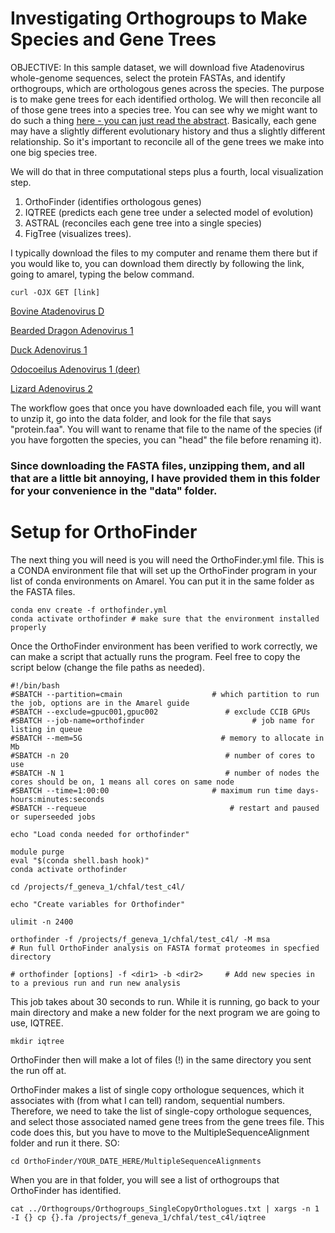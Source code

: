 # Investigating Orthogroups to Make Species and Gene Trees

OBJECTIVE: In this sample dataset, we will download five Atadenovirus whole-genome sequences, select the protein FASTAs, and identify orthogroups, which are orthologous genes across the species. The purpose is to make gene trees for each identified ortholog. We will then reconcile all of those gene trees into a species tree. You can see why we might want to do such a thing [here - you can just read the abstract](https://www.cell.com/trends/ecology-evolution/fulltext/S0169-5347(01)02203-0). Basically, each gene may have a slightly different evolutionary history and thus a slightly different relationship. So it's important to reconcile all of the gene trees we make into one big species tree.

We will do that in three computational steps plus a fourth, local visualization step.
1) OrthoFinder (identifies orthologous genes)
2) IQTREE (predicts each gene tree under a selected model of evolution)
3) ASTRAL (reconciles each gene tree into a single species)
4) FigTree (visualizes trees).


I typically download the files to my computer and rename them there but if you would like to, you can download them directly by following the link, going to amarel, typing the below command.

```
curl -OJX GET [link]
```

[Bovine Atadenovirus D](https://api.ncbi.nlm.nih.gov/datasets/v2alpha/genome/accession/GCF_000845805.1/download?include_annotation_type=GENOME_FASTA,GENOME_GFF,RNA_FASTA,CDS_FASTA,PROT_FASTA,SEQUENCE_REPORT)

[Bearded Dragon Adenovirus 1](https://api.ncbi.nlm.nih.gov/datasets/v2alpha/genome/accession/GCF_018591195.1/download?include_annotation_type=GENOME_FASTA,GENOME_GFF,RNA_FASTA,CDS_FASTA,PROT_FASTA,SEQUENCE_REPORT)

[Duck Adenovirus 1](https://api.ncbi.nlm.nih.gov/datasets/v2alpha/genome/accession/GCF_000845945.1/download?include_annotation_type=GENOME_FASTA,GENOME_GFF,RNA_FASTA,CDS_FASTA,PROT_FASTA,SEQUENCE_REPORT)

[Odocoeilus Adenovirus 1 (deer)](https://api.ncbi.nlm.nih.gov/datasets/v2alpha/genome/accession/GCF_002355065.1/download?include_annotation_type=GENOME_FASTA,GENOME_GFF,RNA_FASTA,CDS_FASTA,PROT_FASTA,SEQUENCE_REPORT)

[Lizard Adenovirus 2](https://api.ncbi.nlm.nih.gov/datasets/v2alpha/genome/accession/GCF_000923975.1/download?include_annotation_type=GENOME_FASTA,GENOME_GFF,RNA_FASTA,CDS_FASTA,PROT_FASTA,SEQUENCE_REPORT)

The workflow goes that once you have downloaded each file, you will want to unzip it, go into the data folder, and look for the file that says "protein.faa". You will want to rename that file to the name of the species (if you have forgotten the species, you can "head" the file before renaming it).

### Since downloading the FASTA files, unzipping them, and all that are a little bit annoying, I have provided them in this folder for your convenience in the "data" folder.


# Setup for OrthoFinder
The next thing you will need is you will need the OrthoFinder.yml file. This is a CONDA environment file that will set up the OrthoFinder program in your list of conda environments on Amarel. You can put it in the same folder as the FASTA files.

```
conda env create -f orthofinder.yml
conda activate orthofinder # make sure that the environment installed properly
```

Once the OrthoFinder environment has been verified to work correctly, we can make a script that actually runs the program. Feel free to copy the script below (change the file paths as needed).

```
#!/bin/bash
#SBATCH --partition=cmain                    # which partition to run the job, options are in the Amarel guide
#SBATCH --exclude=gpuc001,gpuc002               # exclude CCIB GPUs
#SBATCH --job-name=orthofinder                        # job name for listing in queue
#SBATCH --mem=5G                               # memory to allocate in Mb
#SBATCH -n 20                                   # number of cores to use
#SBATCH -N 1                                    # number of nodes the cores should be on, 1 means all cores on same node
#SBATCH --time=1:00:00                       # maximum run time days-hours:minutes:seconds
#SBATCH --requeue                                # restart and paused or superseeded jobs

echo "Load conda needed for orthofinder"

module purge
eval "$(conda shell.bash hook)"
conda activate orthofinder

cd /projects/f_geneva_1/chfal/test_c4l/

echo "Create variables for Orthofinder"

ulimit -n 2400

orthofinder -f /projects/f_geneva_1/chfal/test_c4l/ -M msa                  # Run full OrthoFinder analysis on FASTA format proteomes in specfied directory

# orthofinder [options] -f <dir1> -b <dir2>     # Add new species in to a previous run and run new analysis

```

This job takes about 30 seconds to run. While it is running, go back to your main directory and make a new folder for the next program we are going to use, IQTREE.

```
mkdir iqtree
```

OrthoFinder then will make a lot of files (!) in the same directory you sent the run off at.


OrthoFinder makes a list of single copy orthologue sequences, which it associates with (from what I can tell) random, sequential numbers. Therefore, we need to take the list of single-copy orthologue sequences, and select those associated named gene trees from the gene trees file. This code does this, but you have to move to the MultipleSequenceAlignment folder and run it there. SO:

```
cd OrthoFinder/YOUR_DATE_HERE/MultipleSequenceAlignments
```

When you are in that folder, you will see a list of orthogroups that OrthoFinder has identified.
```
cat ../Orthogroups/Orthogroups_SingleCopyOrthologues.txt | xargs -n 1 -I {} cp {}.fa /projects/f_geneva_1/chfal/test_c4l/iqtree

```

